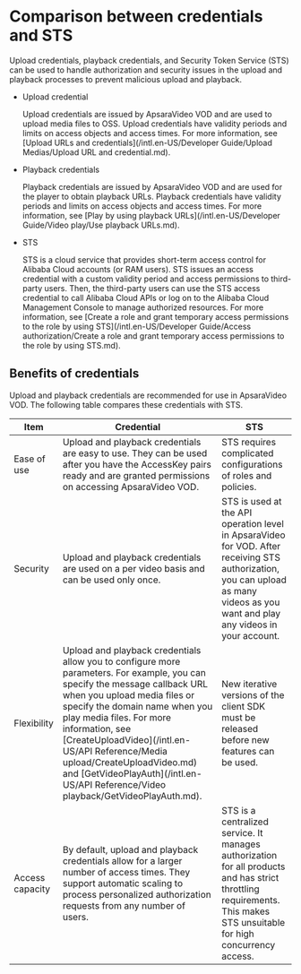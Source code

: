 # Comparison between credentials and STS

Upload credentials, playback credentials, and Security Token Service \(STS\) can be used to handle authorization and security issues in the upload and playback processes to prevent malicious upload and playback.

-   Upload credential

    Upload credentials are issued by ApsaraVideo VOD and are used to upload media files to OSS. Upload credentials have validity periods and limits on access objects and access times. For more information, see [Upload URLs and credentials](/intl.en-US/Developer Guide/Upload Medias/Upload URL and credential.md).

-   Playback credentials

    Playback credentials are issued by ApsaraVideo VOD and are used for the player to obtain playback URLs. Playback credentials have validity periods and limits on access objects and access times. For more information, see [Play by using playback URLs](/intl.en-US/Developer Guide/Video play/Use playback URLs.md).

-   STS

    STS is a cloud service that provides short-term access control for Alibaba Cloud accounts \(or RAM users\). STS issues an access credential with a custom validity period and access permissions to third-party users. Then, the third-party users can use the STS access credential to call Alibaba Cloud APIs or log on to the Alibaba Cloud Management Console to manage authorized resources. For more information, see [Create a role and grant temporary access permissions to the role by using STS](/intl.en-US/Developer Guide/Access authorization/Create a role and grant temporary access permissions to the role by using STS.md).


## Benefits of credentials

Upload and playback credentials are recommended for use in ApsaraVideo VOD. The following table compares these credentials with STS.

|Item|Credential|STS|
|----|----------|---|
|Ease of use|Upload and playback credentials are easy to use. They can be used after you have the AccessKey pairs ready and are granted permissions on accessing ApsaraVideo VOD.|STS requires complicated configurations of roles and policies.|
|Security|Upload and playback credentials are used on a per video basis and can be used only once.|STS is used at the API operation level in ApsaraVideo for VOD. After receiving STS authorization, you can upload as many videos as you want and play any videos in your account.|
|Flexibility|Upload and playback credentials allow you to configure more parameters. For example, you can specify the message callback URL when you upload media files or specify the domain name when you play media files. For more information, see [CreateUploadVideo](/intl.en-US/API Reference/Media upload/CreateUploadVideo.md) and [GetVideoPlayAuth](/intl.en-US/API Reference/Video playback/GetVideoPlayAuth.md).|New iterative versions of the client SDK must be released before new features can be used.|
|Access capacity|By default, upload and playback credentials allow for a larger number of access times. They support automatic scaling to process personalized authorization requests from any number of users.|STS is a centralized service. It manages authorization for all products and has strict throttling requirements. This makes STS unsuitable for high concurrency access.|

